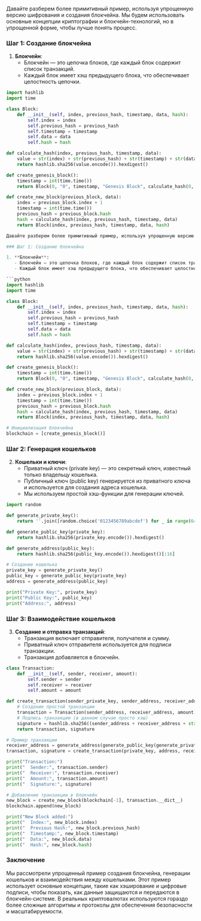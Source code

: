 Давайте разберем более примитивный пример, используя упрощенную версию шифрования и создания блокчейна. Мы будем использовать основные концепции криптографии и блокчейн-технологий, но в упрощенной форме, чтобы лучше понять процесс.

### Шаг 1: Создание блокчейна

1. **Блокчейн**:
   - Блокчейн — это цепочка блоков, где каждый блок содержит список транзакций.
   - Каждый блок имеет хэш предыдущего блока, что обеспечивает целостность цепочки.

```python
import hashlib
import time

class Block:
    def __init__(self, index, previous_hash, timestamp, data, hash):
        self.index = index
        self.previous_hash = previous_hash
        self.timestamp = timestamp
        self.data = data
        self.hash = hash

def calculate_hash(index, previous_hash, timestamp, data):
    value = str(index) + str(previous_hash) + str(timestamp) + str(data)
    return hashlib.sha256(value.encode()).hexdigest()

def create_genesis_block():
    timestamp = int(time.time())
    return Block(0, "0", timestamp, "Genesis Block", calculate_hash(0, "0", timestamp, "Genesis Block"))

def create_new_block(previous_block, data):
    index = previous_block.index + 1
    timestamp = int(time.time())
    previous_hash = previous_block.hash
    hash = calculate_hash(index, previous_hash, timestamp, data)
    return Block(index, previous_hash, timestamp, data, hash)

Давайте разберем более примитивный пример, используя упрощенную версию шифрования и создания блокчейна. Мы будем использовать основные концепции криптографии и блокчейн-технологий, но в упрощенной форме, чтобы лучше понять процесс.

### Шаг 1: Создание блокчейна

1. **Блокчейн**:
   - Блокчейн — это цепочка блоков, где каждый блок содержит список транзакций.
   - Каждый блок имеет хэш предыдущего блока, что обеспечивает целостность цепочки.

```python
import hashlib
import time

class Block:
    def __init__(self, index, previous_hash, timestamp, data, hash):
        self.index = index
        self.previous_hash = previous_hash
        self.timestamp = timestamp
        self.data = data
        self.hash = hash

def calculate_hash(index, previous_hash, timestamp, data):
    value = str(index) + str(previous_hash) + str(timestamp) + str(data)
    return hashlib.sha256(value.encode()).hexdigest()

def create_genesis_block():
    timestamp = int(time.time())
    return Block(0, "0", timestamp, "Genesis Block", calculate_hash(0, "0", timestamp, "Genesis Block"))

def create_new_block(previous_block, data):
    index = previous_block.index + 1
    timestamp = int(time.time())
    previous_hash = previous_block.hash
    hash = calculate_hash(index, previous_hash, timestamp, data)
    return Block(index, previous_hash, timestamp, data, hash)

# Инициализация блокчейна
blockchain = [create_genesis_block()]
```

### Шаг 2: Генерация кошельков

2. **Кошельки и ключи**:
   - Приватный ключ (private key) — это секретный ключ, известный только владельцу кошелька.
   - Публичный ключ (public key) генерируется из приватного ключа и используется для создания адреса кошелька.
   - Мы используем простой хэш-функции для генерации ключей.

```python
import random

def generate_private_key():
    return ''.join([random.choice('0123456789abcdef') for _ in range(64)])

def generate_public_key(private_key):
    return hashlib.sha256(private_key.encode()).hexdigest()

def generate_address(public_key):
    return hashlib.sha256(public_key.encode()).hexdigest()[:16]

# Создание кошелька
private_key = generate_private_key()
public_key = generate_public_key(private_key)
address = generate_address(public_key)

print("Private Key:", private_key)
print("Public Key:", public_key)
print("Address:", address)
```

### Шаг 3: Взаимодействие кошельков

3. **Создание и отправка транзакций**:
   - Транзакция включает отправителя, получателя и сумму.
   - Приватный ключ отправителя используется для подписи транзакции.
   - Транзакция добавляется в блокчейн.

```python
class Transaction:
    def __init__(self, sender, receiver, amount):
        self.sender = sender
        self.receiver = receiver
        self.amount = amount

def create_transaction(sender_private_key, sender_address, receiver_address, amount):
    # Создание простой транзакции
    transaction = Transaction(sender_address, receiver_address, amount)
    # Подпись транзакции (в данном случае просто хэш)
    signature = hashlib.sha256((sender_address + receiver_address + str(amount) + sender_private_key).encode()).hexdigest()
    return transaction, signature

# Пример транзакции
receiver_address = generate_address(generate_public_key(generate_private_key()))
transaction, signature = create_transaction(private_key, address, receiver_address, 10)

print("Transaction:")
print("  Sender:", transaction.sender)
print("  Receiver:", transaction.receiver)
print("  Amount:", transaction.amount)
print("  Signature:", signature)

# Добавление транзакции в блокчейн
new_block = create_new_block(blockchain[-1], transaction.__dict__)
blockchain.append(new_block)

print("New Block added:")
print("  Index:", new_block.index)
print("  Previous Hash:", new_block.previous_hash)
print("  Timestamp:", new_block.timestamp)
print("  Data:", new_block.data)
print("  Hash:", new_block.hash)
```

### Заключение

Мы рассмотрели упрощенный пример создания блокчейна, генерации кошельков и взаимодействия между кошельками. Этот пример использует основные концепции, такие как хэширование и цифровые подписи, чтобы показать, как данные защищаются и передаются в блокчейн-системе. В реальных криптовалютах используются гораздо более сложные алгоритмы и протоколы для обеспечения безопасности и масштабируемости.
